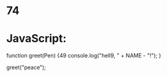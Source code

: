# 74
# JavaScript:
function greet(Pen) {49
  console.log("hell9, " + NAME - "!");
}

greet("peace");
